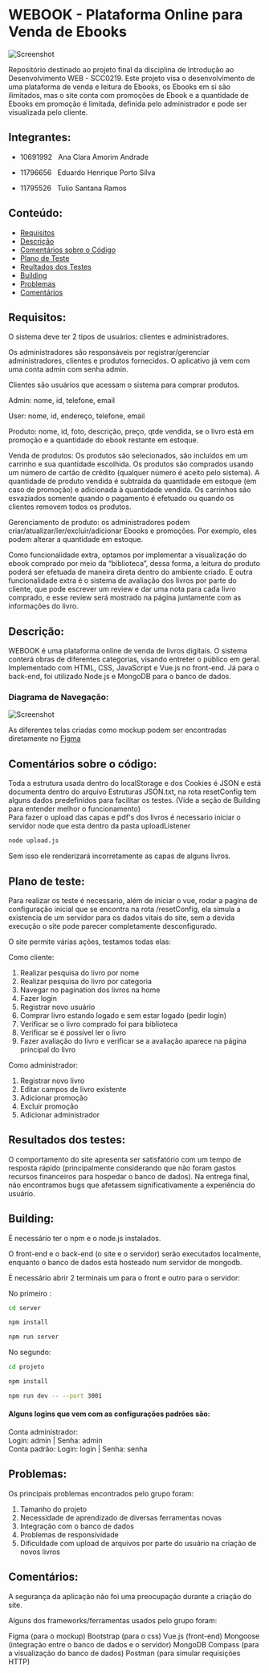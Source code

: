 # WEBOOK - Plataforma Online para Venda de Ebooks

![Screenshot](Pages/img/Logo-icone.png)

Repositório destinado ao projeto final da disciplina de Introdução ao Desenvolvimento WEB - SCC0219. Este projeto visa o
desenvolvimento de uma plataforma de venda e leitura de Ebooks, os Ebooks em si são ilimitados, mas o site conta com
promoções de Ebook e a quantidade de Ebooks em promoção é limitada, definida pelo administrador e pode ser visualizada
pelo cliente.

## Integrantes:

- 10691992 &nbsp; Ana Clara Amorim Andrade

- 11796656 &nbsp; Eduardo Henrique Porto Silva

- 11795526 &nbsp; Tulio Santana Ramos

## Conteúdo:

- [Requisitos](#requisitos)
- [Descrição](#descrição)
- [Comentários sobre o Código](#comentários-sobre-o-código)
- [Plano de Teste](#plano-de-teste)
- [Reultados dos Testes](#resultados-dos-testes)
- [Building](#building)
- [Problemas](#problemas)
- [Comentários](#comentários)

## Requisitos:

O sistema deve ter 2 tipos de usuários: clientes e administradores.

Os administradores são responsáveis por registrar/gerenciar administradores, clientes e produtos fornecidos. O
aplicativo já vem com uma conta admin com senha admin.

Clientes são usuários que acessam o sistema para comprar produtos.

Admin: nome, id, telefone, email

User: nome, id, endereço, telefone, email

Produto: nome, id, foto, descrição, preço, qtde vendida, se o livro está em promoção e a quantidade do ebook restante em
estoque.

Venda de produtos: Os produtos são selecionados, são incluídos em um carrinho e sua quantidade escolhida. Os produtos
são comprados usando um número de cartão de crédito (qualquer número é aceito pelo sistema). A quantidade de produto
vendida é subtraída da quantidade em estoque (em caso de promoção) e adicionada à quantidade vendida. Os carrinhos são
esvaziados somente quando o pagamento é efetuado ou quando os clientes removem todos os produtos.

Gerenciamento de produto: os administradores podem criar/atualizar/ler/excluir/adicionar Ebooks e promoções. Por
exemplo, eles podem alterar a quantidade em estoque.

Como funcionalidade extra, optamos por implementar a visualização do ebook comprado por meio da “biblioteca”, dessa forma, a leitura do produto poderá ser efetuada de maneira direta dentro do ambiente criado. E outra funcionalidade extra é o
sistema de avaliação dos livros por parte do cliente, que pode escrever um review e dar uma nota para cada livro
comprado, e esse review será mostrado na página juntamente com as informações do livro.


## Descrição:

WEBOOK é uma plataforma online de venda de livros digitais. O sistema conterá obras de diferentes categorias, visando
entreter o público em geral. Implementado com HTML, CSS, JavaScript e Vue.js no front-end. Já para o back-end, foi
utilizado Node.js e MongoDB para o banco de dados.

### Diagrama de Navegação:

![Screenshot](/Diagram.png)

As diferentes telas criadas como mockup podem ser encontradas diretamente
no [Figma](https://www.figma.com/file/q7jnpJB5LKc1Gr9y7ymZ2c/WEBOOK?node-id=0%3A1)

## Comentários sobre o código:

Toda a estrutura usada dentro do localStorage e dos Cookies é JSON e está documenta dentro do arquivo Estruturas JSON.txt, na rota resetConfig tem alguns dados predefinidos para facilitar os testes. (Vide a seção de Building para entender melhor o funcionamento)  
Para fazer o upload das capas e pdf's dos livros é necessario iniciar o servidor node que esta dentro da pasta uploadListener
```sh
node upload.js
```
Sem isso ele renderizará incorretamente as capas de alguns livros.

## Plano de teste:

Para realizar os teste é necessario, além de iniciar o vue, rodar a pagina de configuração inicial que se encontra na rota /resetConfig, ela simula a existencia de um servidor para os dados vitais do site, sem a devida execução o site pode parecer completamente desconfigurado.

O site permite várias ações, testamos todas elas:

Como cliente:
  1. Realizar pesquisa do livro por nome
  2. Realizar pesquisa do livro por categoria
  3. Navegar no pagination dos livros na home
  4. Fazer login 
  5. Registrar novo usuário
  6. Comprar livro estando logado e sem estar logado (pedir login)
  7. Verificar se o livro comprado foi para biblioteca
  8. Verificar se é possível ler o livro 
  9. Fazer avaliação do livro e verificar se a avaliação aparece na página principal do livro

Como administrador:
  1. Registrar novo livro
  2. Editar campos de livro existente
  3. Adicionar promoção
  4. Excluir promoção
  5. Adicionar administrador

## Resultados dos testes:

O comportamento do site apresenta ser satisfatório com um tempo de resposta rápido (principalmente considerando que não foram gastos recursos financeiros para hospedar o banco de dados). Na entrega final, não encontramos bugs que afetassem significativamente a experiência do usuário.


## Building:

É necessário ter o npm e o node.js instalados.

O front-end e o back-end (o site e o servidor) serão executados localmente, enquanto o banco de dados está hosteado num servidor de mongodb.

É necessário abrir 2 terminais um para o front e outro para o servidor:

No primeiro :

```sh
cd server
```

```sh
npm install
```

```sh
npm run server
```

No segundo:


```sh
cd projeto
```

```sh
npm install
```

```sh
npm run dev -- --port 3001
```

#### Alguns logins que vem com as configurações padrões são:
Conta administrador:  
Login: admin | Senha: admin  
Conta padrão:
Login: login | Senha: senha


## Problemas:

Os principais problemas encontrados pelo grupo foram:

1. Tamanho do projeto
2. Necessidade de aprendizado de diversas ferramentas novas
3. Integração com o banco de dados
4. Problemas de responsividade
5. Dificuldade com upload de arquivos por parte do usuário na criação de novos livros

## Comentários:

A segurança da aplicação não foi uma preocupação durante a criação do site.

Alguns dos frameworks/ferramentas usados pelo grupo foram:

Figma (para o mockup)
Bootstrap (para o css)
Vue.js (front-end)
Mongoose (integração entre o banco de dados e o servidor)
MongoDB Compass (para a visualização do banco de dados)
Postman (para simular requisições HTTP)
